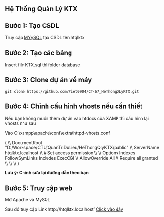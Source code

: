 ## Hệ Thống Quản Lý KTX

## Bước 1: Tạo CSDL
Truy cập <a href="http://localhost/phpmyadmin/">MYySQL</a> tạo CSDL tên htqlktx

## Bước 2: Tạo các bảng
<p>Insert file KTX.sql thì folder database</p>

## Bước 3: Clone dự án về máy
`git clone https://github.com/Viet0904/CT467_HeThongQLyKTX.git`

## Bước 4: Chỉnh cấu hình vhosts nếu cần thiết
<p>Nếu bạn không muốn thêm dự án vào htdocs của XAMP thì cấu hình lại vhosts như sau</p>
<p>Vào C:\xampp\apache\conf\extra\httpd-vhosts.conf</p>
(
  <VirtualHost *:80>  \\
    DocumentRoot "D:/Workspace/CTU/QuanTriDuLieu/HeThongQlyKTX/public"  \\
    ServerName htqlktx.localhost  \\
    # Set access permission  \\
    <Directory "D:/Workspace/CTU/QuanTriDuLieu/HeThongQlyKTX">  \\
        Options Indexes FollowSymLinks Includes ExecCGI  \\
        AllowOverride All  \\
        Require all granted  \\
    </Directory>  \\
</VirtualHost>  \\
)
<p><b>Lưu ý: Chỉnh sửa lại đường dẫn theo bạn</b></p>

## Bước 5: Truy cập web
<p> Mở Apache và MySQL</p>
<p> Sau đó truy cập Link http://htqlktx.localhost/ <a href="http://htqlktx.localhost/">Click vào đây</a> </p>
